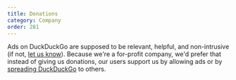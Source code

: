 ```yaml
---
title: Donations
category: Company
order: 281
---
```

<p>Ads on DuckDuckGo are supposed to be relevant, helpful, and non-intrusive (if not, <a href="https://duckduckgo.com/feedback">let us know</a>). Because we're a for-profit company, we'd prefer that instead of giving us donations, our users support us by allowing ads or by <a href="https://duckduckgo.com/spread">spreading DuckDuckGo</a> to others.</p>
